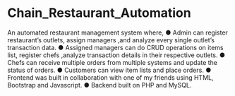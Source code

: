 # Chain_Restaurant_Automation
An automated restaurant management system where,
● Admin can register restaurant’s outlets, assign managers
,and analyze every single outlet’s transaction data.
● Assigned managers can do CRUD operations on items list,
register chefs ,analyze transaction details in their respective
outlets.
● Chefs can receive multiple orders from multiple systems and
update the status of orders.
● Customers can view item lists and place orders.
● Frontend was built in collaboration with one of my friends
using HTML, Bootstrap and Javascript.
● Backend built on PHP and MySQL.
